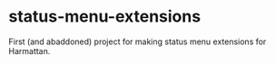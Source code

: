 status-menu-extensions
======================

First (and abaddoned) project for making status menu extensions for Harmattan.
